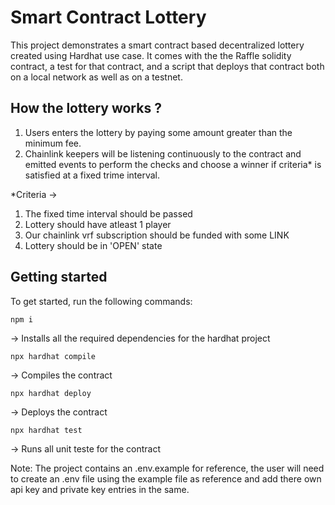 # Smart Contract Lottery

This project demonstrates a smart contract based decentralized lottery created using Hardhat use case. It comes with the the Raffle solidity contract, a test for that contract, and a script that deploys that contract both on a local network as well as on a testnet.

## How the lottery works ?
1. Users enters the lottery by paying some amount greater than the minimum fee.
2. Chainlink keepers will be listening continuously to the contract and emitted events to perform the checks and choose a winner if criteria* is satisfied at a fixed trime interval.

*Criteria -> 
1. The fixed time interval should be passed
2. Lottery should have atleast 1 player
3. Our chainlink vrf subscription should be funded with some LINK
4. Lottery should be in 'OPEN' state


## Getting started
To get started, run the following commands:

```shell
npm i
``` 
-> Installs all the required dependencies for the hardhat project
```shell
npx hardhat compile
``` 
-> Compiles the contract
```shell
npx hardhat deploy
``` 
-> Deploys the contract
```shell
npx hardhat test
``` 
-> Runs all unit teste for the contract


Note:
The project contains an .env.example for reference, the user will need to create an .env file using the example file as reference and add there own api key and private key entries in the same.

